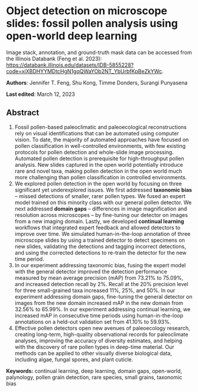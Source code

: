 # Object detection on microscope slides: fossil pollen analysis using open-world deep learning

Image stack, annotation, and ground-truth mask data can be accessed from the Illinois Databank (Feng et al. 2023): https://databank.illinois.edu/datasets/IDB-5855228?code=xjXBDHYYMDtcHgN1gqQWaYOb2NT_YbUrbfKpBeZkYWc.

**Authors**: Jennifer T. Feng, Shu Kong, Timme Donders, Surangi Punyasena

**Last edited**: March 12, 2023

## Abstract
1.	Fossil pollen-based paleoclimatic and paleoecological reconstructions rely on visual identifications that can be automated using computer vision. To date, the majority of automated approaches have focused on pollen classification in well-controlled environments, with few existing protocols for pollen detection and whole-slide image processing. Automated pollen detection is prerequisite for high-throughput pollen analysis. New slides captured in the open world potentially introduce rare and novel taxa, making pollen detection in the open world much more challenging than pollen classification in controlled environments.
2.	We explored pollen detection in the open world by focusing on three significant yet underexplored issues. We first addressed **taxonomic bias** – missed detections of smaller, rarer pollen types. We fused an expert model trained on this minority class with our general pollen detector. We next addressed **domain gaps** – differences in image magnification and resolution across microscopes – by fine-tuning our detector on images from a new imaging domain. Lastly, we developed **continual learning** workflows that integrated expert feedback and allowed detectors to improve over time. We simulated human-in-the-loop annotation of three microscope slides by using a trained detector to detect specimens on new slides, validating the detections and tagging incorrect detections, and using the corrected detections to re-train the detector for the new time period.
3.	In our experiment addressing taxonomic bias, fusing the expert model with the general detector improved the detection performance measured by mean average precision (mAP) from 73.21% to 75.09%, and increased detection recall by 2%. Recall at the 20% precision level for three small-grained taxa increased 11%, 25%, and 50%. In our experiment addressing domain gaps, fine-tuning the general detector on images from the new domain increased mAP in the new domain from 32.56% to 65.99%. In our experiment addressing continual learning, we increased mAP in consecutive time periods using human-in-the-loop annotations on a held-out validation set from 41.10% to 59.93%.
4.	Effective pollen detectors open new avenues of paleoecology research, creating long-term, high-quality observational records for paleoclimate analyses, improving the accuracy of diversity estimates, and helping with the discovery of rare pollen types in deep-time material. Our methods can be applied to other visually diverse biological data, including algae, fungal spores, and plant cuticle.

**Keywords:** continual learning, deep learning, domain gaps, open-world, palynology, pollen grain detection, rare species, small grains, taxonomic bias

